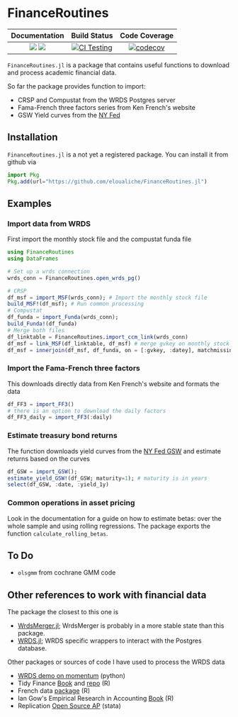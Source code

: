 # FinanceRoutines

| **Documentation**                                                               | **Build Status**                                                                                | **Code Coverage**                                                                                |
|:-------------------------------------------------------------------------------:|:-----------------------------------------------------------------------------------------------:|:------------------------------------------------------------------------------------------------:|
| [![][docs-stable-img]][docs-stable-url] [![][docs-latest-img]][docs-latest-url] | [![CI Testing](https://github.com/eloualiche/FinanceRoutines.jl/actions/workflows/CI.yml/badge.svg?branch=main)](https://github.com/eloualiche/FinanceRoutines.jl/actions/workflows/CI.yml?query=branch%3Amain) | [![codecov](https://codecov.io/gh/eloualiche/FinanceRoutines.jl/graph/badge.svg?token=A6IYNO17NK)](https://codecov.io/gh/eloualiche/FinanceRoutines.jl)


`FinanceRoutines.jl` is a package that contains useful functions to download and process academic financial data.

So far the package provides function to import:

  - CRSP and Compustat from the WRDS Postgres server
  - Fama-French three factors series from Ken French's website
  - GSW Yield curves from the [NY Fed](https://www.federalreserve.gov/pubs/feds/2006/200628/200628abs.html)


## Installation

`FinanceRoutines.jl` is a not yet a registered package.
You can install it from github  via

```julia
import Pkg
Pkg.add(url="https://github.com/eloualiche/FinanceRoutines.jl")
```

## Examples

### Import data from WRDS

First import the monthly stock file and the compustat funda file
```julia
using FinanceRoutines
using DataFrames

# Set up a wrds connection
wrds_conn = FinanceRoutines.open_wrds_pg()

# CRSP
df_msf = import_MSF(wrds_conn); # Import the monthly stock file
build_MSF!(df_msf); # Run common processing
# Compustat
df_funda = import_Funda(wrds_conn);
build_Funda!(df_funda)
# Merge both files
df_linktable = FinanceRoutines.import_ccm_link(wrds_conn)
df_msf = link_MSF(df_linktable, df_msf) # merge gvkey on monthly stock file
df_msf = innerjoin(df_msf, df_funda, on = [:gvkey, :datey], matchmissing=:notequal)
```

### Import the Fama-French three factors

This downloads directly data from Ken French's website and formats the data

```julia
df_FF3 = import_FF3()
# there is an option to download the daily factors
df_FF3_daily = import_FF3(:daily)
```

### Estimate treasury bond returns

The function downloads yield curves from the [NY Fed GSW](https://www.federalreserve.gov/pubs/feds/2006/200628/200628abs.html) and estimate returns based on the curves

```julia
df_GSW = import_GSW();
estimate_yield_GSW!(df_GSW; maturity=1); # maturity is in years
select(df_GSW, :date, :yield_1y)
```

### Common operations in asset pricing

Look in the documentation for a guide on how to estimate betas: over the whole sample and using rolling regressions.
The package exports the function `calculate_rolling_betas`.


## To Do

  - `olsgmm` from cochrane GMM code


## Other references to work with financial data

The package the closest to this one is

- [WrdsMerger.jl](https://github.com/junder873/WRDSMerger.jl); WrdsMerger is probably in a more stable state than this package.
- [WRDS.jl](https://github.com/elenev/WRDS.jl); WRDS specific wrappers to interact with the Postgres database.

Other packages or sources of code I have used to process the WRDS data

- [WRDS demo on momentum](https://wrds-www.wharton.upenn.edu/documents/1442/wrds_momentum_demo.html) (python)
- Tidy Finance [Book](https://www.tidy-finance.org) and [repo](https://github.com/tidy-finance/website) (R)
- French data [package](https://nareal.github.io/frenchdata/articles/basic_usage.html) (R)
- Ian Gow's Empirical Research in Accounting [Book](https://iangow.github.io/far_book/) (R)
- Replication [Open Source AP](https://github.com/OpenSourceAP/CrossSection/tree/master) (stata)




[docs-stable-img]: https://img.shields.io/badge/docs-stable-blue.svg
[docs-stable-url]: https://eloualiche.github.io/FinanceRoutines.jl/
[docs-latest-img]: https://img.shields.io/badge/docs-latest-blue.svg
[docs-latest-url]: https://eloualiche.github.io/FinanceRoutines.jl/
